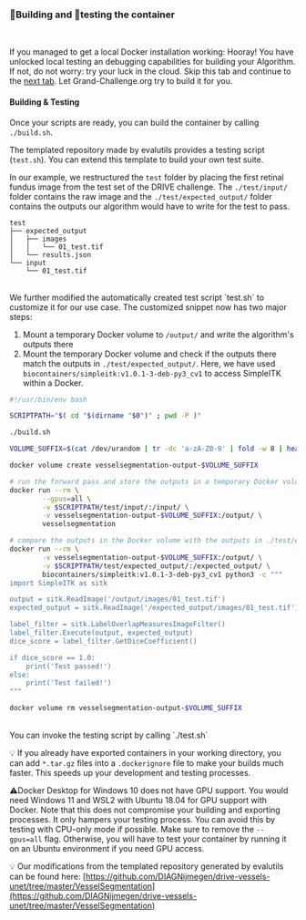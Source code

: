 **<h3 class="text-center ">🔨Building and 🧪testing the container</h3>**
<br>

If you managed to get a local Docker installation working: Hooray! You have unlocked local testing an debugging capabilities for building your Algorithm. If not, do not worry: try your luck in the cloud. Skip this tab and continue to the [next tab](https://grand-challenge.org/documentation/linking-a-github-repository-to-your-algorithm/). Let Grand-Challenge.org try to build it for you.


#### **Building & Testing**

Once your scripts are ready, you can build the container by calling `./build.sh`.

The templated repository made by evalutils provides a testing script (`test.sh`). You can extend this template to build your own test suite. 

In our example, we restructured the `test` folder by placing the first retinal fundus image from the test set of the DRIVE challenge. The `./test/input/` folder contains the raw image and the `./test/expected_output/` folder contains the outputs our algorithm would have to write for the test to pass.

```
test
├── expected_output
│   ├── images
│   │   └── 01_test.tif
│   └── results.json
└── input
    └── 01_test.tif
``` 
<br>
We further modified the automatically created test script `test.sh` to customize it for our use case. The customized snippet now has two major steps:

1. Mount a temporary Docker volume to `/output/` and write the algorithm's outputs there
2. Mount the temporary Docker volume and check if the outputs there match the outputs in `./test/expected_output/`. Here, we have used `biocontainers/simpleitk:v1.0.1-3-deb-py3_cv1` to access SimpleITK within a Docker.

```bash
#!/usr/bin/env bash

SCRIPTPATH="$( cd "$(dirname "$0")" ; pwd -P )"

./build.sh

VOLUME_SUFFIX=$(cat /dev/urandom | tr -dc 'a-zA-Z0-9' | fold -w 8 | head -n 1)

docker volume create vesselsegmentation-output-$VOLUME_SUFFIX

# run the forward pass and store the outputs in a temporary Docker volume
docker run --rm \
        --gpus=all \
        -v $SCRIPTPATH/test/input/:/input/ \
        -v vesselsegmentation-output-$VOLUME_SUFFIX:/output/ \
        vesselsegmentation

# compare the outputs in the Docker volume with the outputs in ./test/expected_output/
docker run --rm \
        -v vesselsegmentation-output-$VOLUME_SUFFIX:/output/ \
        -v $SCRIPTPATH/test/expected_output/:/expected_output/ \
        biocontainers/simpleitk:v1.0.1-3-deb-py3_cv1 python3 -c """
import SimpleITK as sitk

output = sitk.ReadImage('/output/images/01_test.tif')
expected_output = sitk.ReadImage('/expected_output/images/01_test.tif')

label_filter = sitk.LabelOverlapMeasuresImageFilter()
label_filter.Execute(output, expected_output)
dice_score = label_filter.GetDiceCoefficient()

if dice_score == 1.0:
    print('Test passed!')
else:
    print('Test failed!')
"""

docker volume rm vesselsegmentation-output-$VOLUME_SUFFIX

```
<br>
You can invoke the testing script by calling `./test.sh` 

💡 If you already have exported containers in your working directory, you can add `*.tar.gz` files into a `.dockerignore` file to make your builds much faster. This speeds up your development and testing processes.

⚠️Docker Desktop for Windows 10 does not have GPU support. You would need Windows 11 and WSL2 with Ubuntu 18.04 for GPU support with Docker. Note that this does not compromise your building and exporting processes. It only hampers your testing process. You can avoid this by testing with CPU-only mode if possible. Make sure to remove the `--gpus=all` flag. Otherwise, you will have to test your container by running it on an Ubuntu environment if you need GPU access.

💡 Our modifications from the templated repository generated by evalutils can be found here: [https://github.com/DIAGNijmegen/drive-vessels-unet/tree/master/VesselSegmentation](https://github.com/DIAGNijmegen/drive-vessels-unet/tree/master/VesselSegmentation)